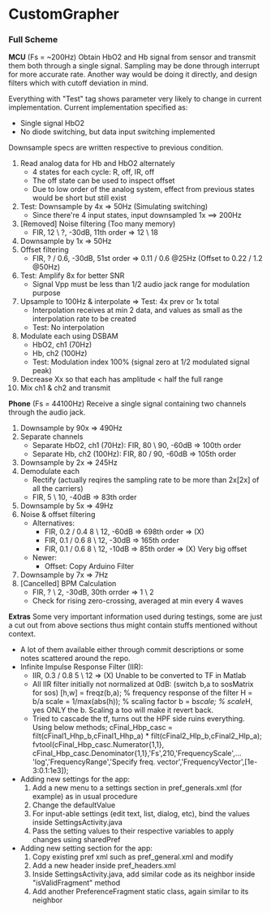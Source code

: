 # CustomGrapher
### Full Scheme
**MCU** (Fs = ~200Hz)
Obtain HbO2 and Hb signal from sensor and transmit them both through a single signal.
Sampling may be done through interrupt for more accurate rate. Another way would be
doing it directly, and design filters which with cutoff deviation in mind.

Everything with "Test" tag shows parameter very likely to change in current implementation.
Current implementation specified as:

   - Single signal HbO2
   - No diode switching, but data input switching implemented

Downsample specs are written respective to previous condition.

1. Read analog data for Hb and HbO2 alternately
   - 4 states for each cycle: R, off, IR, off
   - The off state can be used to inspect offset
   - Due to low order of the analog system, effect from
	 previous states would be short but still exist
2. Test: Downsample by 4x => 50Hz (Simulating switching)
   - Since there're 4 input states, input downsampled 1x ==> 200Hz
3. [Removed] Noise filtering (Too many memory)
   - FIR, 12 \ ?, -30dB, 11th order => 12 \ 18
4. Downsample by 1x => 50Hz
4. Offset filtering
   - FIR, ? / 0.6, -30dB, 51st order => 0.11 / 0.6  @25Hz (Offset to 0.22 / 1.2 @50Hz)
5. Test: Amplify 8x for better SNR
   - Signal Vpp must be less than 1/2 audio jack range for modulation purpose
6. Upsample to 100Hz & interpolate => Test: 4x prev or 1x total
   - Interpolation receives at min 2 data, and values as small as
     the interpolation rate to be created
   - Test: No interpolation
6. Modulate each using DSBAM
   - HbO2, ch1 (70Hz)
   - Hb,   ch2 (100Hz)
   - Test: Modulation index 100% (signal zero at 1/2 modulated signal peak)
7. Decrease Xx so that each has amplitude < half the full range
8. Mix ch1 & ch2 and transmit
   
**Phone** (Fs = 44100Hz)
Receive a single signal containing two channels through the audio jack.
1. Downsample by 90x => 490Hz
2. Separate channels
   - Separate HbO2, ch1  (70Hz): FIR, 80 \ 90, -60dB => 100th order
   - Separate Hb,   ch2 (100Hz): FIR, 80 / 90, -60dB => 105th order
3. Downsample by 2x => 245Hz
4. Demodulate each
   - Rectify (actually reqires the sampling rate to be more than 2x[2x] of all the carriers)
   - FIR, 5 \ 10, -40dB => 83th order
5. Downsample by 5x => 49Hz
6. Noise & offset filtering
   - Alternatives:
     - FIR, 0.2 / 0.4 8 \ 12, -60dB => 698th order => (X)
     - FIR, 0.1 / 0.6 8 \ 12, -30dB => 165th order
	 - FIR, 0.1 / 0.6 8 \ 12, -10dB => 85th order  => (X) Very big offset
   - Newer:
     - Offset: Copy Arduino Filter
7. Downsample by 7x => 7Hz
8. [Cancelled] BPM Calculation
   - FIR, ? \ 2, -30dB, 30th orrder => 1 \ 2
   - Check for rising zero-crossing, averaged at min every 4 waves
	 
**Extras**
Some very important information used during testings, some are just a cut out from above sections
thus might contain stuffs mentioned without context.
- A lot of them available either through commit descriptions or some notes scattered around the repo.
- Infinite Impulse Response Filter (IIR):
   - IIR, 0.3 / 0.8 5 \ 12 => (X) Unable to be converted to TF in Matlab
   - All IIR filter initially not normalized at 0dB: (switch b,a to sosMatrix for sos)
        [h,w] = freqz(b,a);    % frequency response of the filter H = b/a
        scale = 1/max(abs(h)); % scaling factor
        b = b*scale;           % scale*H, yes ONLY the b. Scaling a too will make it revert back.
   - Tried to cascade the tf, turns out the HPF side ruins everything. Using below methods;
        cFinal_Hbp_casc = filt(cFinal1_Hhp_b,cFinal1_Hhp_a) * filt(cFinal2_Hlp_b,cFinal2_Hlp_a);
        fvtool(cFinal_Hbp_casc.Numerator{1,1}, cFinal_Hbp_casc.Denominator{1,1},'Fs',210,'FrequencyScale',...
		'log','FrequencyRange','Specify freq. vector','FrequencyVector',[1e-3:0.1:1e3]);
- Adding new settings for the app:
   1. Add a new menu to a settings section in pref_generals.xml (for example) as in usual procedure
   2. Change the defaultValue
   3. For input-able settings (edit text, list, dialog, etc), bind the values inside SettingsActivity.java
   4. Pass the setting values to their respective variables to apply changes using sharedPref
- Adding new setting section for the app:
   1. Copy existing pref xml such as pref_general.xml and modify
   2. Add a new header inside pref_headers.xml
   3. Inside SettingsActivity.java, add similar code as its neighbor inside "isValidFragment" method
   4. Add another PreferenceFragment static class, again similar to its neighbor